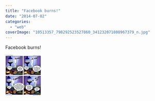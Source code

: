```yaml
---
title: "Facebook burns!"
date: "2014-07-02"
categories: 
  - "web"
coverImage: "10513357_798292523527860_341232071808967379_n.jpg"
---
```


Facebook burns!  
  
[![](images/10513357_798292523527860_341232071808967379_n.jpg)](https://www.facebook.com/iCosmoGeek/photos/a.634427076581073.1073741826.132336730123446/798292523527860/?type=1&relevant_count=1)

